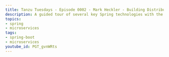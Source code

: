 ```yaml
---
title: Tanzu Tuesdays - Episode 0002 - Mark Heckler - Building Distributed Systems with Spring Boot
description: A guided tour of several key Spring technologies with the goal of exploring and understanding how they fit together, pros and cons, and options you have at hand to deliver robust production systems. 
topics:
- spring
- microservices
tags:
- spring-boot
- microservices
youtube_id: PGT_gvnWRts
---
```

